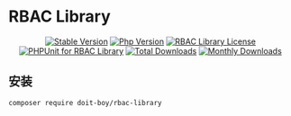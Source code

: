 # RBAC Library

<p align="center">
  <a href="https://github.com/doit-boy/rbac-library/releases"><img src="https://poser.pugx.org/doit-boy/rbac-library/v/stable" alt="Stable Version"></a>
  <a href="https://www.php.net"><img src="https://img.shields.io/badge/php-%3E=7.2-brightgreen.svg?maxAge=2592000" alt="Php Version"></a>
  <a href="https://github.com/doit-boy/rbac-library/blob/master/LICENSE"><img src="https://img.shields.io/github/license/doit-boy/rbac-library.svg?maxAge=2592000" alt="RBAC Library License"></a>
  <a href="https://github.com/doit-boy/rbac-library/actions"><img src="https://github.com/hyperf/hyperf/workflows/PHPUnit%20for%20Hyperf/badge.svg" alt="PHPUnit for RBAC Library"></a>
  <a href="https://packagist.org/packages/doit-boy/rbac-library"><img src="https://poser.pugx.org/doit-boy/rbac-library/downloads" alt="Total Downloads"></a>
  <a href="https://packagist.org/packages/doit-boy/rbac-library"><img src="https://poser.pugx.org/doit-boy/rbac-libraryk/d/monthly" alt="Monthly Downloads"></a>
</p>

## 安装

```
composer require doit-boy/rbac-library
```
